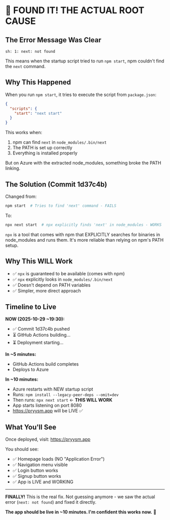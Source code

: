 # 🎉 FOUND IT! THE ACTUAL ROOT CAUSE

## The Error Message Was Clear
```
sh: 1: next: not found
```

This means when the startup script tried to run `npm start`, npm couldn't find the `next` command.

## Why This Happened

When you run `npm start`, it tries to execute the script from `package.json`:
```json
{
  "scripts": {
    "start": "next start"
  }
}
```

This works when:
1. npm can find `next` in `node_modules/.bin/next`
2. The PATH is set up correctly
3. Everything is installed properly

But on Azure with the extracted node_modules, something broke the PATH linking.

## The Solution (Commit 1d37c4b)

Changed from:
```bash
npm start  # Tries to find 'next' command - FAILS
```

To:
```bash
npx next start  # npx explicitly finds 'next' in node_modules - WORKS
```

`npx` is a tool that comes with npm that EXPLICITLY searches for binaries in node_modules and runs them. It's more reliable than relying on npm's PATH setup.

## Why This WILL Work

- ✅ `npx` is guaranteed to be available (comes with npm)
- ✅ `npx` explicitly looks in `node_modules/.bin/next`
- ✅ Doesn't depend on PATH variables
- ✅ Simpler, more direct approach

## Timeline to Live

**NOW (2025-10-29 ~19:30):**
- ✅ Commit 1d37c4b pushed
- ⏳ GitHub Actions building...
- ⏳ Deployment starting...

**In ~5 minutes:**
- GitHub Actions build completes
- Deploys to Azure

**In ~10 minutes:**
- Azure restarts with NEW startup script
- Runs: `npm install --legacy-peer-deps --omit=dev`
- Then runs: `npx next start` ← **THIS WILL WORK**
- App starts listening on port 8080
- https://pryysm.app will be LIVE ✅

## What You'll See

Once deployed, visit: https://pryysm.app

You should see:
- ✅ Homepage loads (NO "Application Error")
- ✅ Navigation menu visible
- ✅ Login button works
- ✅ Signup button works
- ✅ App is LIVE and WORKING

---

**FINALLY!** This is the real fix. Not guessing anymore - we saw the actual error (`next: not found`) and fixed it directly.

**The app should be live in ~10 minutes. I'm confident this works now.** 🚀

